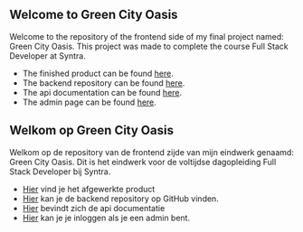 ## Welcome to Green City Oasis

Welcome to the repository of the frontend side of my final project named: Green City Oasis. This project was made to complete the course Full Stack Developer at Syntra.

- The finished product can be found  [here](https://green-city-oasis.vercel.app/).
- The backend repository can be found [here](https://github.com/Hannelore-L/Green_City_Oasis-Final_Project-Backend).
- The api documentation can be found [here](https://wdev.be/wdev_hannelore/eindwerk/api).
- The admin page can be found [here](https://wdev.be/wdev_hannelore/eindwerk/gco_admin/login).


## Welkom op Green City Oasis

Welkom op de repository van de frontend zijde van mijn eindwerk genaamd: Green City Oasis. Dit is het eindwerk voor de voltijdse dagopleiding Full Stack Developer bij Syntra.

- [Hier](https://green-city-oasis.vercel.app/) vind je het afgewerkte product
- [Hier](https://github.com/Hannelore-L/Green_City_Oasis-Final_Project-Backend) kan je de backend repository op GitHub vinden.
- [Hier](https://wdev.be/wdev_hannelore/eindwerk/api) bevindt zich de api documentatie
- [Hier](https://wdev.be/wdev_hannelore/eindwerk/gco_admin/login) kan je je inloggen als je een admin bent.
